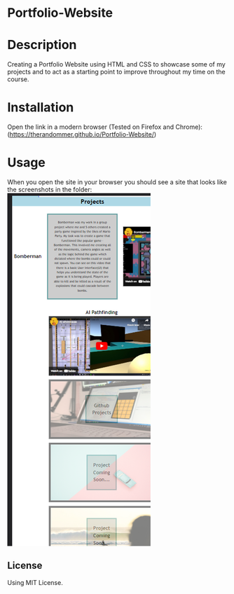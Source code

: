# Portfolio-Website

# Description

 Creating a Portfolio Website using HTML and CSS to showcase some of my projects and to act as a starting point to improve throughout my time on the course. 
 
# Installation

Open the link in a modern browser (Tested on Firefox and Chrome): (https://therandommer.github.io/Portfolio-Website/)

# Usage

When you open the site in your browser you should see a site that looks like the screenshots in the folder: ![mobile](images/submission/mobile-preview.png)

## License

Using MIT License.

